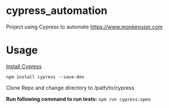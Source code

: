 # cypress_automation
Project using Cypress to automate https://www.monkeyuser.com

# Usage
[Install Cypress](https://docs.cypress.io/guides/getting-started/installing-cypress.html)

`npm install cypress --save-dev`


Clone Repo and change directory to /path/to/cypress

**Run following command to run tests:** `npm run cypress:open`
